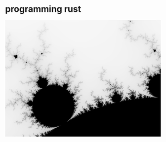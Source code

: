 # programming rust

![mandelbrot](https://github.com/ensconced/programming-rust/blob/master/mandelbrot/mandel.png?raw=true)
